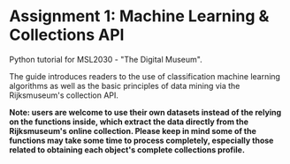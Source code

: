 # Assignment 1: Machine Learning & Collections API

Python tutorial for MSL2030 - "The Digital Museum".

The guide introduces readers to the use of classification machine learning algorithms as well as the basic principles of data mining via the Rijksmuseum's collection API.

**Note: users are welcome to use their own datasets instead of the relying on the functions inside, which extract the data directly from the Rijksmuseum's online collection. Please keep in mind some of the functions may take some time to process completely, especially those related to obtaining each object's complete collections profile.**
